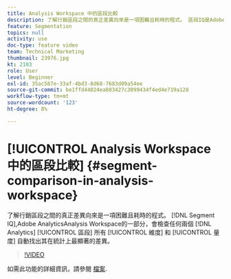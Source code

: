 ```yaml
---
title: Analysis Workspace 中的區段比較
description: 了解行銷區段之間的真正差異向來是一項困難且耗時的程式。 區段IQ是Adobe AnalyticsAnalysis Workspace的一部分，可檢查所有維度和量度中的任意兩個Analytics區段，以自動找出統計上最顯著的差異，借此簡化此分析。
feature: Segmentation
topics: null
activity: use
doc-type: feature video
team: Technical Marketing
thumbnail: 23976.jpg
kt: 2103
role: User
level: Beginner
exl-id: 35ac587e-33af-4bd3-8d68-7683d09a54ee
source-git-commit: be1ffd44024ea883427c3099434f4ed4e719a128
workflow-type: tm+mt
source-wordcount: '123'
ht-degree: 8%

---
```


# [!UICONTROL Analysis Workspace 中的區段比較] {#segment-comparison-in-analysis-workspace}

了解行銷區段之間的真正差異向來是一項困難且耗時的程式。 [!DNL Segment IQ],Adobe AnalyticsAnalysis Workspace的一部分，會檢查任何兩個 [!DNL Analytics] [!UICONTROL 區段] 所有 [!UICONTROL 維度] 和 [!UICONTROL 量度] 自動找出其在統計上最顯著的差異。

>[!VIDEO](https://video.tv.adobe.com/v/23976/?quality=12)

如需此功能的詳細資訊，請參閱 [檔案](https://experienceleague.adobe.com/docs/analytics/analyze/analysis-workspace/panels/segment-comparison/segment-comparison.html?lang=en).
